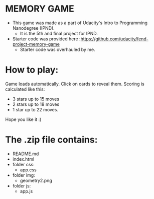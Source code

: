# MEMORY GAME
- This game was made as a part of Udacity's Intro to Programming Nanodegree (IPND).
  - It is the 5th and final project for IPND.
- Starter code was provided here :https://github.com/udacity/fend-project-memory-game
  - Starter code was overhauled by me.
  
# How to play:
Game loads automatically. Click on cards to reveal them. Scoring is calculated like this:
- 3 stars up to 15 moves
- 2 stars up to 18 moves
- 1 star up to 22 moves.

Hope you like it :)

# The .zip file contains:
- README.md
- index.html
- folder css:
  - app.css
- folder img:
  - geometry2.png
- folder js:
  - app.js
  
